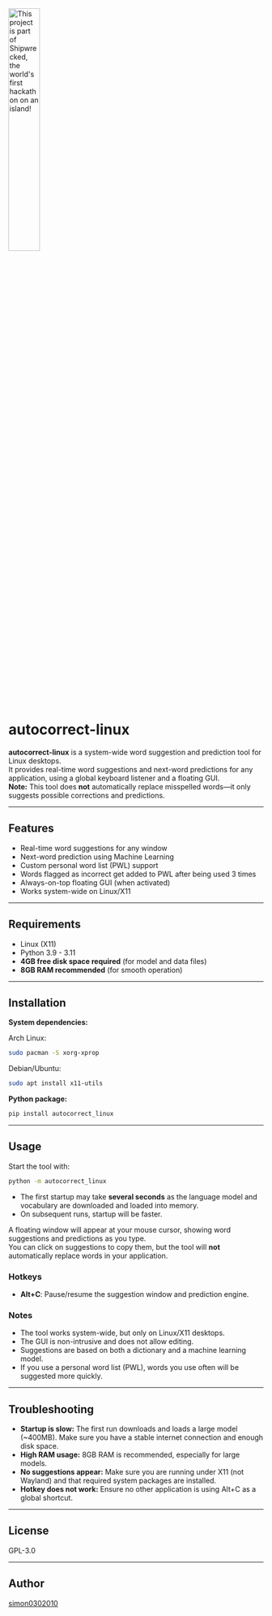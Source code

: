 <div align="left">
  <a href="https://shipwrecked.hackclub.com/?t=ghrm" target="_blank">
    <img src="https://hc-cdn.hel1.your-objectstorage.com/s/v3/739361f1d440b17fc9e2f74e49fc185d86cbec14_badge.png" 
         alt="This project is part of Shipwrecked, the world's first hackathon on an island!" 
         style="width: 35%;">
  </a>
</div>


# autocorrect-linux

**autocorrect-linux** is a system-wide word suggestion and prediction tool for Linux desktops.  
It provides real-time word suggestions and next-word predictions for any application, using a global keyboard listener and a floating GUI.  
**Note:** This tool does **not** automatically replace misspelled words—it only suggests possible corrections and predictions.

---

## Features

- Real-time word suggestions for any window
- Next-word prediction using Machine Learning
- Custom personal word list (PWL) support
- Words flagged as incorrect get added to PWL after being used 3 times
- Always-on-top floating GUI (when activated)
- Works system-wide on Linux/X11

---

## Requirements

- Linux (X11)
- Python 3.9 - 3.11
- **4GB free disk space required** (for model and data files)
- **8GB RAM recommended** (for smooth operation)

---

## Installation

**System dependencies:**

Arch Linux:
```bash
sudo pacman -S xorg-xprop
```

Debian/Ubuntu:
```bash
sudo apt install x11-utils
```

**Python package:**
```bash
pip install autocorrect_linux
```

---

## Usage

Start the tool with:
```bash
python -m autocorrect_linux
```

- The first startup may take **several seconds** as the language model and vocabulary are downloaded and loaded into memory.
- On subsequent runs, startup will be faster.

A floating window will appear at your mouse cursor, showing word suggestions and predictions as you type.  
You can click on suggestions to copy them, but the tool will **not** automatically replace words in your application.

### Hotkeys

- **Alt+C**: Pause/resume the suggestion window and prediction engine.

### Notes

- The tool works system-wide, but only on Linux/X11 desktops.
- The GUI is non-intrusive and does not allow editing.
- Suggestions are based on both a dictionary and a machine learning model.
- If you use a personal word list (PWL), words you use often will be suggested more quickly.

---

## Troubleshooting

- **Startup is slow:** The first run downloads and loads a large model (~400MB). Make sure you have a stable internet connection and enough disk space.
- **High RAM usage:** 8GB RAM is recommended, especially for large models.
- **No suggestions appear:** Make sure you are running under X11 (not Wayland) and that required system packages are installed.
- **Hotkey does not work:** Ensure no other application is using Alt+C as a global shortcut.

---

## License

GPL-3.0

---

## Author

[simon0302010](https://github.com/simon0302010/autocorrect-linux)